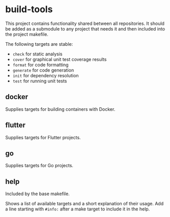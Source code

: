 # build-tools

This project contains functionality shared between all repositories.
It should be added as a submodule to any project that needs it and then included into the project makefile.

The following targets are stable:
- `check` for static analysis
- `cover` for graphical unit test coverage results
- `format` for code formatting
- `generate` for code generation
- `init` for dependency resolution
- `test` for running unit tests

## docker

Supplies targets for building containers with Docker.

## flutter

Supplies targets for Flutter projects.

## go

Supplies targets for Go projects.

## help

Included by the base makefile.

Shows a list of available targets and a short explanation of their usage.
Add a line starting with `#info:` after a make target to include it in the help.
